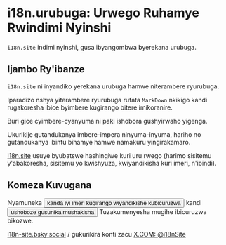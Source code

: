# i18n.urubuga: Urwego Ruhamye Rwindimi Nyinshi

`i18n.site` indimi nyinshi, gusa ibyangombwa byerekana urubuga.

## Ijambo Ry'ibanze

`i18n.site` ni inyandiko yerekana urubuga hamwe niterambere ryurubuga.

Iparadizo nshya yiterambere ryurubuga rufata `MarkDown` nkikigo kandi rugakoresha ibice byimbere kugirango bitere imikoranire.

Buri gice cyimbere-cyanyuma ni paki ishobora gushyirwaho yigenga.

Ukurikije gutandukanya imbere-impera ninyuma-inyuma, hariho no gutandukanya ibintu bihamye hamwe namakuru yingirakamaro.

[i18n.site](/) usuye byubatswe hashingiwe kuri uru rwego (harimo sisitemu y'abakoresha, sisitemu yo kwishyuza, kwiyandikisha kuri imeri, n'ibindi).

## Komeza Kuvugana

Nyamuneka <button onclick="mailsub()">kanda iyi imeri kugirango wiyandikishe kubicuruzwa</button> kandi <button onclick="webpush()">ushoboze gusunika mushakisha</button> Tuzakumenyesha mugihe ibicuruzwa bikozwe.

[i18n-site.bsky.social](https://bsky.app/profile/i18n-site.bsky.social) / gukurikira konti zacu [X.COM: @i18nSite](https://x.com/i18nSite)